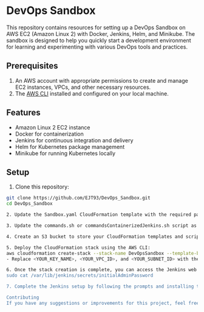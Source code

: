 # DevOps Sandbox

This repository contains resources for setting up a DevOps Sandbox on AWS EC2 (Amazon Linux 2) with Docker, Jenkins, Helm, and Minikube. The sandbox is designed to help you quickly start a development environment for learning and experimenting with various DevOps tools and practices.

## Prerequisites

1. An AWS account with appropriate permissions to create and manage EC2 instances, VPCs, and other necessary resources.
2. The [AWS CLI](https://aws.amazon.com/cli/) installed and configured on your local machine.

## Features

- Amazon Linux 2 EC2 instance
- Docker for containerization
- Jenkins for continuous integration and delivery
- Helm for Kubernetes package management
- Minikube for running Kubernetes locally

## Setup

1. Clone this repository:

```bash
git clone https://github.com/EJT93/DevOps_Sandbox.git
cd DevOps_Sandbox

2. Update the Sandbox.yaml CloudFormation template with the required parameters, such as the EC2 Key Pair name, VPC ID, and Subnet ID.

3. Update the commands.sh or commandsContainerizedJenkins.sh script as needed to customize the installation and configuration of the tools.

4. Create an S3 bucket to store your CloudFormation templates and scripts. Upload the Sandbox.yaml and the desired commands.sh or commandsContainerizedJenkins.sh script to the bucket. Update the UserData section in the Sandbox.yaml template to reference the correct script file.

5. Deploy the CloudFormation stack using the AWS CLI:
aws cloudformation create-stack --stack-name DevOpsSandbox --template-body file://Sandbox.yaml --capabilities CAPABILITY_NAMED_IAM --parameters ParameterKey=KeyName,ParameterValue=<YOUR_KEY_NAME> ParameterKey=VPCId,ParameterValue=<YOUR_VPC_ID> ParameterKey=SubnetId,ParameterValue=<YOUR_SUBNET_ID>
- Replace <YOUR_KEY_NAME>, <YOUR_VPC_ID>, and <YOUR_SUBNET_ID> with the appropriate values for your AWS environment.

6. Once the stack creation is complete, you can access the Jenkins web interface by navigating to the instance's public IP address followed by the port number 8080 (e.g., http://<INSTANCE_PUBLIC_IP>:8080). Retrieve the initial admin password from the Jenkins instance:
sudo cat /var/lib/jenkins/secrets/initialAdminPassword

7. Complete the Jenkins setup by following the prompts and installing the desired plugins.

Contributing
If you have any suggestions or improvements for this project, feel free to create a pull request or open an issue. Your contributions are welcome!
